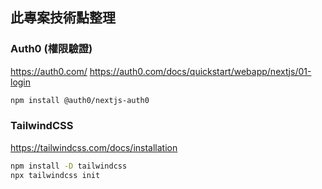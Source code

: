 
## 此專案技術點整理

### Auth0 (權限驗證)
https://auth0.com/
https://auth0.com/docs/quickstart/webapp/nextjs/01-login
```bash
npm install @auth0/nextjs-auth0
```

### TailwindCSS
https://tailwindcss.com/docs/installation
```bash
npm install -D tailwindcss
npx tailwindcss init
```